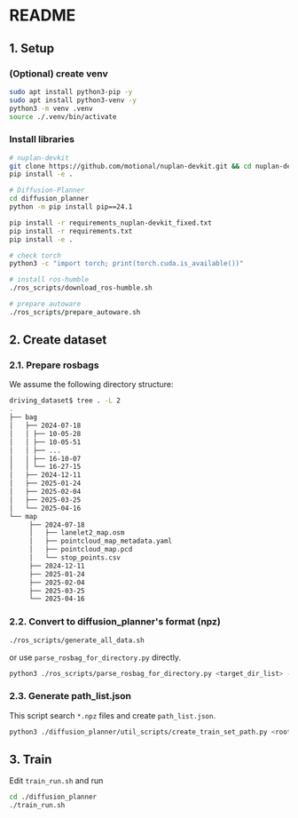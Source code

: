 # README

## 1. Setup

### (Optional) create venv

```bash
sudo apt install python3-pip -y
sudo apt install python3-venv -y
python3 -m venv .venv
source ./.venv/bin/activate
```

### Install libraries

```bash
# nuplan-devkit
git clone https://github.com/motional/nuplan-devkit.git && cd nuplan-devkit
pip install -e .

# Diffusion-Planner
cd diffusion_planner
python -m pip install pip==24.1

pip install -r requirements_nuplan-devkit_fixed.txt
pip install -r requirements.txt
pip install -e .

# check torch
python3 -c "import torch; print(torch.cuda.is_available())"

# install ros-humble
./ros_scripts/download_ros-humble.sh

# prepare autoware
./ros_scripts/prepare_autoware.sh
```

## 2. Create dataset

### 2.1. Prepare rosbags

We assume the following directory structure:

```bash
driving_dataset$ tree . -L 2
.
├── bag
│   ├── 2024-07-18
│   │ ├── 10-05-28
│   │ ├── 10-05-51
│   │ ├── ...
│   │ ├── 16-10-07
│   │ └── 16-27-15
│   ├── 2024-12-11
│   ├── 2025-01-24
│   ├── 2025-02-04
│   ├── 2025-03-25
│   └── 2025-04-16
└── map
     ├── 2024-07-18
     │   ├── lanelet2_map.osm
     │   ├── pointcloud_map_metadata.yaml
     │   ├── pointcloud_map.pcd
     │   └── stop_points.csv
     ├── 2024-12-11
     ├── 2025-01-24
     ├── 2025-02-04
     ├── 2025-03-25
     └── 2025-04-16
```

### 2.2. Convert to diffusion_planner's format (npz)

```bash
./ros_scripts/generate_all_data.sh
```

or use `parse_rosbag_for_directory.py` directly.

```bash
python3 ./ros_scripts/parse_rosbag_for_directory.py <target_dir_list> --save_root <save_root> [--step <step>] [--limit <limit>]
```

### 2.3. Generate path_list.json

This script search `*.npz` files and create `path_list.json`.

```bash
python3 ./diffusion_planner/util_scripts/create_train_set_path.py <root_dir_list>
```

## 3. Train

Edit `train_run.sh` and run

```bash
cd ./diffusion_planner
./train_run.sh
```
